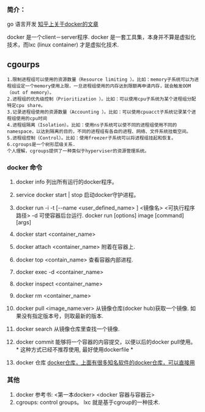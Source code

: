 ###  简介：
  go 语言开发
  [知乎上关于docker的文章](https://www.zhihu.com/question/27227492)
  
  docker 是一个client－server程序.
  docker 是一套工具集，本身并不算是虚拟化技术，而lxc (linux container) 才是虚拟化技术.
  
  ## cgourps 
    1.限制进程组可以使用的资源数量（Resource limiting ）。比如：memory子系统可以为进程组设定一个memory使用上限，一旦进程组使用的内存达到限额再申请内存，就会触发OOM（out of memory）。
    2.进程组的优先级控制（Prioritization ）。比如：可以使用cpu子系统为某个进程组分配特定cpu share。
    3.记录进程组使用的资源数量（Accounting ）。比如：可以使用cpuacct子系统记录某个进程组使用的cpu时间
    4.进程组隔离（Isolation）。比如：使用ns子系统可以使不同的进程组使用不同的namespace，以达到隔离的目的，不同的进程组有各自的进程、网络、文件系统挂载空间。
    5.进程组控制（Control）。比如：使用freezer子系统可以将进程组挂起和恢复。
    6.cgroups是一个树形层级关系.
    个人理解，cgroups提供了一种类似于hyperviser的资源管理系统。
    


### docker 命令
  1.  docker info 
      列出所有运行的docker程序。
  2.  service docker start | stop 
      启动docker守护进程。
  3.  docker run -i  -t  [--name <user_defined_name> ] <镜像名> <可执行程序路径>
      -d 可使容器后台运行.
      docker run [options] image [command] [args] 
  4.  docker start <container_name>
  5.  docker attach <container_name> 附着在容器上.
  6.  docker top <contain_name> 
      查看容器内部进程.
  7.  docker exec -d <container_name> <process> 
  8.  docker inspect <container_name> 
  9.  docker rm <container_name>
  10. docker pull <image_name:ver>
      从镜像仓库(docker hub)获取一个镜像. 如果没有指定版本号，则取最新的版本.
  11. docker search <image-name> 
      从镜像仓库里查找一个镜像. 
  12. docker commit
      能够将一个容器的内容提交，以便以后的docker pull使用。 * 这种方式已经不推荐使用, 最好使用dockerfile *
  
  13. docker 仓库
      [docker仓库，上面有很多知名软件的docker仓库，可以直接用](https://registry.hub.docker.com/) 
      
  
       
  


### 其他
  1.  docker 参考书:
      <第一本docker>
      <docker 容器与容器云>
  2.  cgroups: control groups。 lxc 就是基于cgroup的一种技术. 
